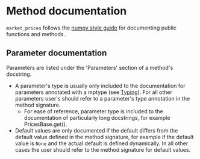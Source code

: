 # Method documentation

`market_prices` follows the [numpy style guide](https://numpydoc.readthedocs.io/en/latest/format.html#docstring-standard) for documenting public functions and methods.

## Parameter documentation
Parameters are listed under the 'Parameters' section of a method's docstring.
* A parameter's type is usually only included to the documentation for parameters annotated with a mptype (see [Typing](./typing.md)). For all other parameters user's should refer to a parameter's type annotation in the method signature.
    * For ease of reference, parameter type is included to the documentation of particularly long docstrings, for example PricesBase.get().
* Default values are only documented if the default differs from the default value defined in the method signature, for example if the default value is `None` and the actual default is defined dynamically. In all other cases the user should refer to the method signature for default values.